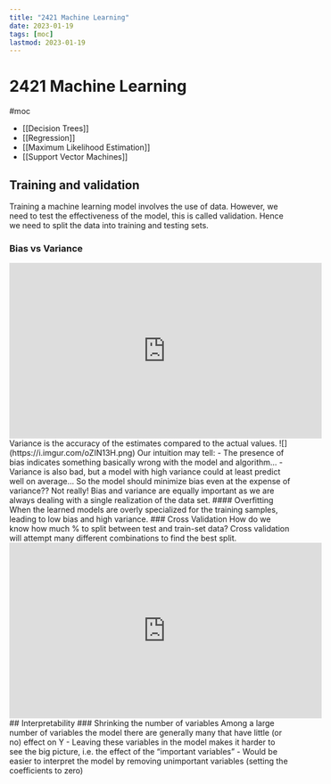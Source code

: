 ```yaml
---
title: "2421 Machine Learning"
date: 2023-01-19
tags: [moc]
lastmod: 2023-01-19
---
```

# 2421 Machine Learning
#moc 
- [[Decision Trees]]
- [[Regression]]
- [[Maximum Likelihood Estimation]]
- [[Support Vector Machines]]

## Training and validation
Training a machine learning model involves the use of data. However, we need to test the effectiveness of the model, this is called validation. Hence we need to split the data into training and testing sets.
### Bias vs Variance
<iframe width="560" height="315" src="https://www.youtube.com/embed/EuBBz3bI-aA" title="YouTube video player" frameborder="0" allow="accelerometer; autoplay; clipboard-write; encrypted-media; gyroscope; picture-in-picture; web-share" allowfullscreen></iframe>
Variance is the accuracy of the estimates compared to the actual values.
![](https://i.imgur.com/oZIN13H.png)
Our intuition may tell:  
- The presence of bias indicates something basically wrong with the model and algorithm...  
- Variance is also bad, but a model with high variance could at least predict well on average...  
So the model should minimize bias even at the expense of variance?? Not really!  
Bias and variance are equally important as we are always dealing with a single realization of the data set.
#### Overfitting
When the learned models are overly specialized for the training samples, leading to low bias and high variance.
### Cross Validation
How do we know how much % to split between test and train-set data? Cross validation will attempt many different combinations to find the best split.
<iframe width="560" height="315" src="https://www.youtube.com/embed/fSytzGwwBVw" title="YouTube video player" frameborder="0" allow="accelerometer; autoplay; clipboard-write; encrypted-media; gyroscope; picture-in-picture; web-share" allowfullscreen></iframe>
## Interpretability
### Shrinking the number of variables
Among a large number of variables the model there are generally many that have little (or no) effect on Y  
- Leaving these variables in the model makes it harder to see the big picture, i.e. the effect of the “important variables”  
- Would be easier to interpret the model by removing unimportant variables (setting the coefficients to zero)